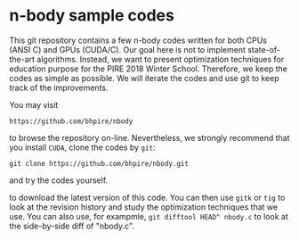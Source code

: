 n-body sample codes
===================

This git repository contains a few n-body codes written for both CPUs
(ANSI C) and GPUs (CUDA/C).  Our goal here is not to implement
state-of- the-art algorithms.  Instead, we want to present
optimization techniques for education purpose for the PIRE 2018 Winter
School.  Therefore, we keep the codes as simple as possible.  We will
iterate the codes and use git to keep track of the improvements.

You may visit

    https://github.com/bhpire/nbody

to browse the repository on-line.  Nevertheless, we strongly recommend
that you install `CUDA`, clone the codes by `git`:

    git clone https://github.com/bhpire/nbody.git

and try the codes yourself.

to download the latest version of this code.  You can then use `gitk`
or `tig` to look at the revision history and study the optimization
techniques that we use.  You can also use, for exampmle, `git difftool
HEAD^ nbody.c` to look at the side-by-side diff of "nbody.c".
